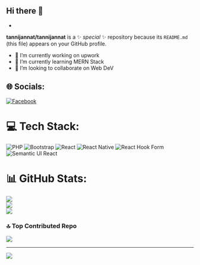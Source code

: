 ## Hi there 👋
-
**tannijannat/tannijannat** is a ✨ _special_ ✨ repository because its `README.md` (this file) appears on your GitHub profile.



- 🔭 I’m currently working on upwork
- 🌱 I’m currently learning MERN Stack
- 👯 I’m looking to collaborate on Web DeV


## 🌐 Socials:
[![Facebook](https://img.shields.io/badge/Facebook-%231877F2.svg?logo=Facebook&logoColor=white)](https://facebook.com/jferdousy) 

# 💻 Tech Stack:
![PHP](https://img.shields.io/badge/php-%23777BB4.svg?style=for-the-badge&logo=php&logoColor=white) ![Bootstrap](https://img.shields.io/badge/bootstrap-%238511FA.svg?style=for-the-badge&logo=bootstrap&logoColor=white) ![React](https://img.shields.io/badge/react-%2320232a.svg?style=for-the-badge&logo=react&logoColor=%2361DAFB) ![React Native](https://img.shields.io/badge/react_native-%2320232a.svg?style=for-the-badge&logo=react&logoColor=%2361DAFB) ![React Hook Form](https://img.shields.io/badge/React%20Hook%20Form-%23EC5990.svg?style=for-the-badge&logo=reacthookform&logoColor=white) ![Semantic UI React](https://img.shields.io/badge/Semantic%20UI%20React-%2335BDB2.svg?style=for-the-badge&logo=SemanticUIReact&logoColor=white)
# 📊 GitHub Stats:
![](https://github-readme-stats.vercel.app/api?username=tannijannat&theme=dark&hide_border=false&include_all_commits=false&count_private=false)<br/>
![](https://github-readme-streak-stats.herokuapp.com/?user=tannijannat&theme=dark&hide_border=false)<br/>
![](https://github-readme-stats.vercel.app/api/top-langs/?username=tannijannat&theme=dark&hide_border=false&include_all_commits=false&count_private=false&layout=compact)

### 🔝 Top Contributed Repo
![](https://github-contributor-stats.vercel.app/api?username=tannijannat&limit=5&theme=dark&combine_all_yearly_contributions=true)

---
[![](https://visitcount.itsvg.in/api?id=tannijannat&icon=0&color=0)](https://visitcount.itsvg.in)

<!-- Proudly created with GPRM ( https://gprm.itsvg.in ) -->

